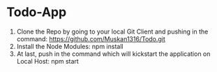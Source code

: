# Todo-App


1. Clone the Repo by going to your local Git Client and pushing in the command:
https://github.com/Muskan1316/Todo.git
2. Install the Node Modules:
npm install
3. At last, push in the command which will kickstart the application on Local Host:
npm start
